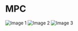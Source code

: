 # MPC

<head>

</head>

<body>

<img src="![image](https://github.com/donstrave/MPC/assets/97787858/40164615-d79a-4804-8ac4-82fd1336b136)
" alt="Image 1">
<img src="![image](https://github.com/donstrave/MPC/assets/97787858/67333096-a98d-4d3c-9132-9031c7a0bad4)
" alt="Image 2">
<img src="![image](https://github.com/donstrave/MPC/assets/97787858/78706dbe-9a9d-4a63-a724-666db380842f)
" alt="Image 3">

</body>
